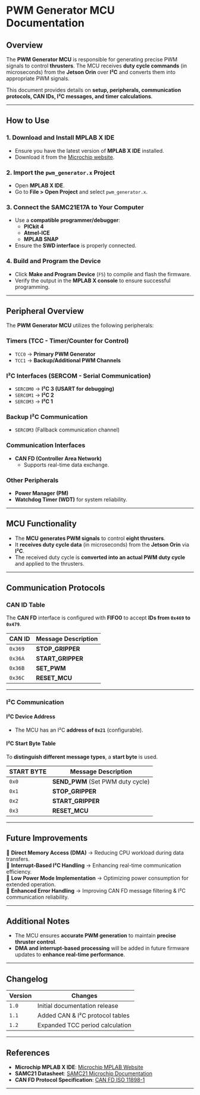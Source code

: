 

# **PWM Generator MCU Documentation**

## **Overview**
The **PWM Generator MCU** is responsible for generating precise PWM signals to control **thrusters**. The MCU receives **duty cycle commands** (in microseconds) from the **Jetson Orin** over **I²C** and converts them into appropriate PWM signals.

This document provides details on **setup, peripherals, communication protocols, CAN IDs, I²C messages, and timer calculations**.

---

## **How to Use**

### **1. Download and Install MPLAB X IDE**
- Ensure you have the latest version of **MPLAB X IDE** installed.
- Download it from the [Microchip website](https://www.microchip.com/mplab/mplab-x-ide).

### **2. Import the `pwm_generator.x` Project**
- Open **MPLAB X IDE**.
- Go to **File > Open Project** and select `pwm_generator.x`.

### **3. Connect the SAMC21E17A to Your Computer**
- Use a **compatible programmer/debugger**:
  - **PICkit 4**
  - **Atmel-ICE**
  - **MPLAB SNAP**
- Ensure the **SWD interface** is properly connected.

### **4. Build and Program the Device**
- Click **Make and Program Device** (`F5`) to compile and flash the firmware.
- Verify the output in the **MPLAB X console** to ensure successful programming.

---

## **Peripheral Overview**
The **PWM Generator MCU** utilizes the following peripherals:

### **Timers (TCC - Timer/Counter for Control)**
- `TCC0` → **Primary PWM Generator**
- `TCC1` → **Backup/Additional PWM Channels**

### **I²C Interfaces (SERCOM - Serial Communication)**
- `SERCOM0` → **I²C 3 (USART for debugging)**
- `SERCOM1` → **I²C 2**
- `SERCOM3` → **I²C 1**

### **Backup I²C Communication**
- `SERCOM3` (Fallback communication channel)

### **Communication Interfaces**
- **CAN FD (Controller Area Network)**
  - Supports real-time data exchange.

### **Other Peripherals**
- **Power Manager (PM)**
- **Watchdog Timer (WDT)** for system reliability.

---

## **MCU Functionality**
- The **MCU generates PWM signals** to control **eight thrusters**.
- It **receives duty cycle data** (in microseconds) from the **Jetson Orin** via **I²C**.
- The received duty cycle is **converted into an actual PWM duty cycle** and applied to the thrusters.

---

## **Communication Protocols**

### **CAN ID Table**
The **CAN FD** interface is configured with **FIFO0** to accept **IDs from `0x469` to `0x479`**.

| **CAN ID** | **Message Description** |
|------------|-------------------------|
| `0x369` | **STOP_GRIPPER** |
| `0x36A` | **START_GRIPPER** |
| `0x36B` | **SET_PWM** |
| `0x36C` | **RESET_MCU** |

---

### **I²C Communication**

#### **I²C Device Address**
- The MCU has an I²C **address of `0x21`** (configurable).

#### **I²C Start Byte Table**
To **distinguish different message types**, a **start byte** is used.

| **START BYTE** | **Message Description** |
|--------------|----------------------|
| `0x0` | **SEND_PWM** (Set PWM duty cycle) |
| `0x1` | **STOP_GRIPPER** |
| `0x2` | **START_GRIPPER** |
| `0x3` | **RESET_MCU** |

---

## **Future Improvements**
🔹 **Direct Memory Access (DMA)** → Reducing CPU workload during data transfers.  
🔹 **Interrupt-Based I²C Handling** → Enhancing real-time communication efficiency.  
🔹 **Low Power Mode Implementation** → Optimizing power consumption for extended operation.  
🔹 **Enhanced Error Handling** → Improving CAN FD message filtering & I²C communication reliability.  

---

## **Additional Notes**
- The MCU ensures **accurate PWM generation** to maintain **precise thruster control**.
- **DMA and interrupt-based processing** will be added in future firmware updates to **enhance real-time performance**.

---

## **Changelog**
| **Version** | **Changes** |
|------------|------------|
| `1.0` | Initial documentation release |
| `1.1` | Added CAN & I²C protocol tables |
| `1.2` | Expanded TCC period calculation |

---

## **References**
- **Microchip MPLAB X IDE**: [Microchip MPLAB Website](https://www.microchip.com/mplab/mplab-x-ide)
- **SAMC21 Datasheet**: [SAMC21 Microchip Documentation](https://www.microchip.com/wwwproducts/en/SAMC21)
- **CAN FD Protocol Specification**: [CAN FD ISO 11898-1](https://www.iso.org/standard/66047.html)

---



